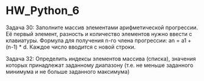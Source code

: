 # HW_Python_6

Задача 30: Заполните массив элементами арифметической
прогрессии. Её первый элемент, разность и количество
элементов нужно ввести с клавиатуры. Формула для
получения n-го члена прогрессии: an = a1 + (n-1) * d.
Каждое число вводится с новой строки.


Задача 32: Определить индексы элементов массива (списка),
значения которых принадлежат заданному диапазону (т.е. не
меньше заданного минимума и не больше заданного
максимума)
